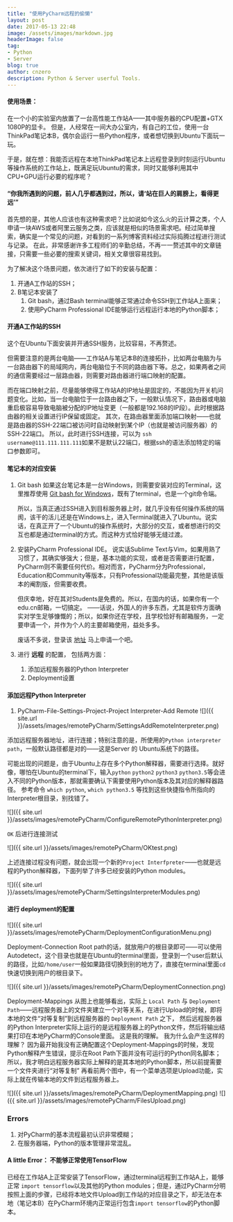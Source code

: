 ```yaml
---
title: "使用PyCharm远程的偷懒"
layout: post
date: 2017-05-13 22:48
image: /assets/images/markdown.jpg
headerImage: false
tag:
- Python
- Server
blog: true
author: cnzero
description: Python & Server userful Tools.
---
```


#### 使用场景：
在一个小的实验室内放置了一台高性能工作站A——其中服务器的CPU配置+GTX 1080P的显卡。
但是，人经常在一间大办公室内，有自己的工位，使用一台ThinkPad笔记本B，偶尔会运行一些Python程序，或者想切换到Ubuntu下面玩一玩。

于是，就在想：我能否远程在本地ThinkPad笔记本上远程登录到时刻运行Ubuntu等操作系统的工作站上，既满足玩Ubuntu的需求，同时又能够利用其中CPU+GPU运行必要的程序呢？

#### “你我所遇到的问题，前人几乎都遇到过，所以，请‘站在巨人的肩膀上，看得更远’”
首先想的是，其他人应该也有这种需求吧？比如说如今这么火的云计算之类，个人申请一块AWS或者阿里云服务之类，应该就是相似的场景需求吧。经过简单搜索，确实是一个常见的问题，对看到的一系列博客资料经过实际捣腾过程进行测试与记录。
在此，非常感谢许多工程师们的辛勤总结，不再一一赘述其中的文章链接，只需要一些必要的搜索关键词，相关文章很容易找到。


为了解决这个场景问题，依次进行了如下的安装与配置：
1. 开通A工作站的SSH；
2. B笔记本安装了
    1. Git bash，通过Bash terminal能够正常通过命令SSH到工作站A上面来；
    2. 使用PyCharm Professional IDE能够运行远程运行本地的Python脚本；

#### 开通A工作站的SSH
这个在Ubuntu下面安装并开通SSH服务，比较容易，不再赘述。

但需要注意的是两台电脑——工作站A与笔记本B的连接拓扑，比如两台电脑为与一台路由器下的局域网内，两台电脑位于不同的路由器下等。总之，如果两者之间的通信需要经过一层路由器，则需要对路由器进行端口映射的配置。

而在端口映射之前，尽量能够使得工作站A的IP地址是固定的，不能因为开关机问题变化。比如，当一台电脑位于一台路由器之下，一般默认情况下，路由器或电脑重启极容易导致电脑被分配的IP地址变更（一般都是192.168的IP段）。此时根据路由器的相关设置进行IP保留或固定。
其次，在路由器里面添加端口映射——也就是路由器的SSH-22端口被访问时自动映射到某个IP（也就是被访问服务器）的SSH-22端口。
所以，此时进行SSH连接，可以为 `ssh username@111.111.111.111`如果不是默认22端口，根据ssh的语法添加特定的端口参数即可。

#### 笔记本的对应安装
1. Git bash
    如果这台笔记本是一台Windows，则需要安装对应的Terminal，这里推荐使用 [Git bash for Windows](https://git-for-windows.github.io/)，既有了terminal，也是一个git命令端。

    所以，当真正通过SSH进入到目标服务器上时，就几乎没有任何操作系统的隔阂，该干的活儿还是在Windows上，进入Terminal就进入了Ubuntu。说实话，在真正开了一个Ubuntu的操作系统时，大部分的交互，或者想进行的交互也都是通过terminal的方式。而这种方式恰好能够无缝过渡。
2. 安装PyCharm Professional IDE。
    说实话Sublime Text与Vim，如果用熟了习惯了，其确实够强大；但是，基本功能的实现，或者是否需要进行配置，PyCharm则不需要任何代价。相对而言，PyCharm分为Professional，Education和Community等版本，只有Professional功能最完整，其他是该版本的阉割版，但需要收费。

    但庆幸地，好在其对Students是免费的。所以，在国内的话，如果你有一个edu.cn邮箱，一切搞定。
    ——话说，外国人的许多东西，尤其是软件方面确实对学生足够慷慨的；所以，如果你还在学校，且学校恰好有邮箱服务，一定要申请一个，并作为个人的主要邮箱使用，益处多多。

    废话不多说，登录该 [地址](https://www.jetbrains.com/student/) 马上申请一个吧。
3. 进行 __远程__ 的配置， 包括两方面：
    1. 添加远程服务器的Python Interpreter
    2. Deployment设置

#### 添加远程Python Interpreter
1. PyCharm-File-Settings-Project-Project Interpreter-Add Remote
    	![]({{ site.url }}/assets/images/remotePyCharm/SettingsAddRemoteInterpreter.png)

添加远程服务器地址，进行连接；特别注意的是，所使用的`Python interpreter path`，一般默认路径都是对的——这是Server 的 Ubuntu系统下的路径。

可能出现的问题是，由于Ubuntu上存在多个Python解释器，需要进行选择。就好像，哪怕在Ubuntu的terminal下，输入`python` `python2` `python3` `python3.5`等会进入不同的Python版本，那就需要确认下需要使用Python版本及其对应的解释器路径。 
参考命令 `which python`, `which python3.5` 等找到这些快捷指令所指向的Interpreter根目录，别找错了。

![]({{ site.url }}/assets/images/remotePyCharm/ConfigureRemotePythonInterpreter.png)

`OK` 后进行连接测试

![]({{ site.url }}/assets/images/remotePyCharm/OKtest.png)

上述连接过程没有问题，就会出现一个新的`Project Interfpreter`——也就是远程的Python解释器，下面列举了许多已经安装的Python modules。

![]({{ site.url }}/assets/images/remotePyCharm/SettingsInterpreterModules.png)


#### 进行 deployment的配置

![]({{ site.url }}/assets/images/remotePyCharm/DeploymentConfigurationMenu.png)

Deployment-Connection
Root path的话，就放用户的根目录即可——可以使用Autodetect，这个目录也就是在Ubuntu的terminal里面，登录到一个user后默认的路径，比如`/home/user`一般如果路径切换到别的地方了，直接在terminal里面`cd` 快速切换到用户的根目录下。

![]({{ site.url }}/assets/images/remotePyCharm/DeploymentConnection.png)

Deployment-Mappings
从图上也能够看出，实际上 `Local Path` 与 `Deployment Path`——远程服务器上的文件夹建立一个对等关系，在进行Upload的时候，即将本地的文件“对等复制”到远程服务器的 `Deployment Path` 之下，
然后远程服务器的Python Interpreter实际上运行的是远程服务器上的Python文件，然后将输出结果打印在本地PyCharm的Console里面。
这是我的理解。
我为什么会产生这样的理解？
因为最开始我没有正确配置这个Deployment-Mappings的时候，发现Python解释产生错误，提示在Root Path下面并没有可运行的Python同名脚本；所以，我才明白远程服务器实际上解释的是其本地的Python脚本，所以前提需要一个文件夹进行“对等复制”
再看前两个图中，有一个菜单选项是Upload功能，实际上就在传输本地的文件到远程服务器上。

![]({{ site.url }}/assets/images/remotePyCharm/DeploymentMapping.png)
![]({{ site.url }}/assets/images/remotePyCharm/FilesUpload.png)

 
### Errors
1. 对PyCharm的基本流程最初认识非常模糊；
2. 在服务器端，Python的版本管理非常混乱。

#### A little Error： 不能够正常使用TensorFlow
已经在工作站A上正常安装了TensorFlow，通过terminal远程到工作站A上，能够正常 `import tensorflow`以及其他的Python modules；但是，通过PyCharm分明按照上面的步骤，已经将本地文件Upload到工作站的对应目录之下，却无法在本地（笔记本B）在PyCharm环境内正常运行包含`import tensorflow`的Python脚本。